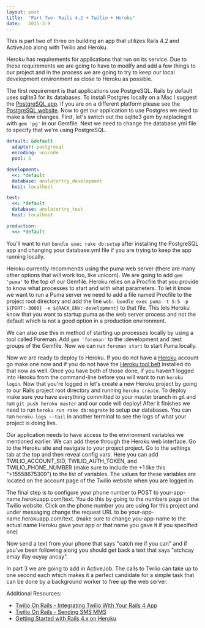 ```yaml
---
layout: post
title:  "Part Two: Rails 4.2 + Twilio + Heroku"
date:   2015-3-9
---
```


This is part two of three on building an app that utilizes Rails 4.2 and ActiveJob along with Twilio and Heroku.

<p class="intro"><span class="dropcap">H</span>eroku has requirements for applications that run on its service. Due to these requirements we are going to have to modify and add a few things to our project and in the process we are going to try to keep our local development environment as close to Heroku as possible.

The first requirement is that applications use PostgreSQL. Rails by default uses sqlite3 for its databases. To install Postgres locally on a Mac I suggest the [PostgreSQL app](http://postgresapp.com/). If you are on a different platform please see the [PostgreSQL website](http://www.postgresql.org/download/). Now to get our application to use Postgres we need to make a few changes. First, let's switch out the sqlite3 gem by replacing it with `gem 'pg'` in our Gemfile. Next we need to change the database.yml file to specify that we're using PostgreSQL.

```yaml
default: &default
  adapter: postgresql
  encoding: unicode
  pool: 5

development:
  <<: *default
  database: anslatortry_development
  host: localhost

test:
  <<: *default
  database: anslatortry_test
  host: localhost

production:
  <<: *default
```

You'll want to run `bundle exec rake db:setup` after installing the PostgreSQL app and changing your database.yml file if you are trying to keep the app running locally.

Heroku currently recommends using the puma web server (there are many other options that will work too, like unicorn). We are going to add `gem 'puma'` to the top of our Gemfile. Heroku relies on a Procfile that you provide to know what processes to start and with what parameters. To let it know we want to run a Puma server we need to add a file named Procfile to the project root directory and add the line `web: bundle exec puma -t 5:5 -p ${PORT:-3000} -e ${RACK_ENV:-development}` to that file. This lets Heroku know that you want to startup puma as the web server process and not the default which is not a good option in a production environment.

We can also use this in method of starting up processes locally by using a tool called Foreman. Add `gem 'foreman'` to the :development and :test groups of the Gemfile. Now we can run `foreman start` to start Puma locally.

Now we are ready to deploy to Heroku. If you do not have a [Heroku](https://heroku.com/) account go make one now and if you do not have the [Heroku tool belt](https://toolbelt.heroku.com/) installed do that now as well. Once you have both of those done, if you haven't logged into Heroku from the command-line before you will want to run `heroku login`. Now that you're logged in let's create a new Heroku project by going to our Rails project root directory and running `heroku create`. To deploy make sure you have everything committed to your master branch in git and run `git push heroku master` and our code will deploy! After it finishes we need to run `heroku run rake db:migrate` to setup our databases. You can run `heroku logs --tail` in another terminal to see the logs of what your project is doing live.

Our application needs to have access to the environment variables we mentioned earlier. We can add these through the Heroku web interface. Go to the Heroku site and navigate to your project project. Go to the settings tab at the top and then reveal config vars. Here you can add TWILIO\_ACCOUNT\_SID, TWILIO\_AUTH\_TOKEN, and TWILIO\_PHONE\_NUMBER (make sure to include the +1 like this "+15558675309") to the list of variables. The values for these variables are located on the account page of the Twilio website when you are logged in.

The final step is to configure your phone number to POST to your-app-name.herokuapp.com/text. You do this by going to the numbers page on the Twilio website. Click on the phone number you are using for this project and under messaging change the request URL to be your-app-name.herokuapp.com/text. (make sure to change you-app-name to the actual name Heroku gave your app or that name you gave it if you specified one)

Now send a text from your phone that says "catch me if you can" and if you've been following along you should get back a text that says "atchcay emay ifay ouyay ancay".

In part 3 we are going to add in ActiveJob. The calls to Twilio can take up to one second each which makes it a perfect candidate for a simple task that can be done by a background worker to free up the web server.

Additional Resources:
* [Twilio On Rails - Integrating Twilio With Your Rails 4 App](https://www.twilio.com/blog/2014/02/twilio-on-rails-integrating-twilio-with-your-rails-4-app.html)
* [Twilio On Rails - Sending SMS MMS](https://www.twilio.com/blog/2014/10/twilio-on-rails-part-2-rails-4-app-sending-sms-mms.html)
* [Getting Started with Rails 4.x on Heroku](https://devcenter.heroku.com/articles/getting-started-with-rails4)

